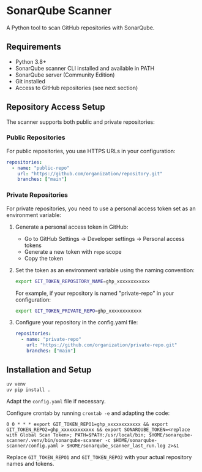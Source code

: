 # SonarQube Scanner

A Python tool to scan GitHub repositories with SonarQube.

## Requirements

- Python 3.8+
- SonarQube scanner CLI installed and available in PATH
- SonarQube server (Community Edition)
- Git installed
- Access to GitHub repositories (see next section)

## Repository Access Setup

The scanner supports both public and private repositories:

### Public Repositories

For public repositories, you use HTTPS URLs in your configuration:
```yaml
repositories:
  - name: "public-repo"
    url: "https://github.com/organization/repository.git"
    branches: ["main"]
```

### Private Repositories

For private repositories, you need to use a personal access token set as an environment variable:

1. Generate a personal access token in GitHub:
   - Go to GitHub Settings → Developer settings → Personal access tokens
   - Generate a new token with `repo` scope
   - Copy the token

2. Set the token as an environment variable using the naming convention:
   ```bash
   export GIT_TOKEN_REPOSITORY_NAME=ghp_xxxxxxxxxxxx
   ```

   For example, if your repository is named "private-repo" in your configuration:
   ```bash
   export GIT_TOKEN_PRIVATE_REPO=ghp_xxxxxxxxxxxx
   ```

3. Configure your repository in the config.yaml file:
   ```yaml
   repositories:
     - name: "private-repo"
       url: "https://github.com/organization/private-repo.git"
       branches: ["main"]
   ```


## Installation and Setup

```bash
uv venv
uv pip install .
```

Adapt the `config.yaml` file if necessary.

Configure crontab by running `crontab -e` and adapting the code:

```
0 0 * * * export GIT_TOKEN_REPO1=ghp_xxxxxxxxxxxx && export GIT_TOKEN_REPO2=ghp_xxxxxxxxxxxx && export SONARQUBE_TOKEN=<replace with Global Scan Token>; PATH=$PATH:/usr/local/bin; $HOME/sonarqube-scanner/.venv/bin/sonarqube-scanner -c $HOME/sonarqube-scanner/config.yaml > $HOME/sonarqube_scanner_last_run.log 2>&1
```

Replace `GIT_TOKEN_REPO1` and `GIT_TOKEN_REPO2` with your actual repository names and tokens.